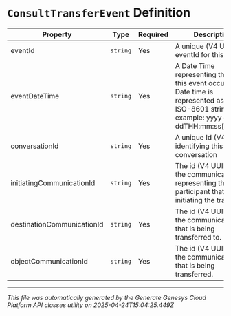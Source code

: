 # `ConsultTransferEvent` Definition

| Property | Type | Required | Description |
|----------|------|----------|-------------|
| eventId | `string` | Yes | A unique (V4 UUID) eventId for this event |
| eventDateTime | `string` | Yes | A Date Time representing the time this event occurred. Date time is represented as an ISO-8601 string. For example: yyyy-MM-ddTHH:mm:ss[.mmm]Z |
| conversationId | `string` | Yes | A unique Id (V4 UUID) identifying this conversation |
| initiatingCommunicationId | `string` | Yes | The id (V4 UUID) of the communication representing the participant that is initiating the transfer. |
| destinationCommunicationId | `string` | Yes | The id (V4 UUID) of the communication that is being transferred to. |
| objectCommunicationId | `string` | Yes | The id (V4 UUID) of the communication that is being transferred. |

---

*This file was automatically generated by the Generate Genesys Cloud Platform API classes utility on 2025-04-24T15:04:25.449Z*